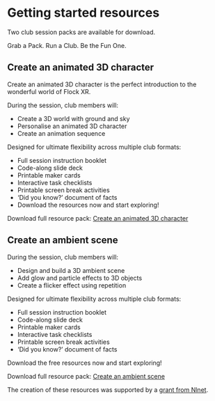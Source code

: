 # Getting started resources

Two club session packs are available for download. 

Grab a Pack. Run a Club. Be the Fun One.

## Create an animated 3D character

Create an animated 3D character is the perfect introduction to the wonderful world of Flock XR.

During the session, club members will:

- Create a 3D world with ground and sky
- Personalise an animated 3D character
- Create an animation sequence

Designed for ultimate flexibility across multiple club formats:

- Full session instruction booklet
- Code-along slide deck
- Printable maker cards
- Interactive task checklists
- Printable screen break activities
- ‘Did you know?’ document of facts
- Download the resources now and start exploring!

Download full resource pack: [Create an animated 3D character](https://drive.google.com/file/d/18D7hLX-B7EMGMXBd3dSrCQRpHRbHxVQh/view?usp=drive_link)

## Create an ambient scene

During the session, club members will:

- Design and build a 3D ambient scene
- Add glow and particle effects to 3D objects
- Create a flicker effect using repetition

Designed for ultimate flexibility across multiple club formats:

- Full session instruction booklet
- Code-along slide deck
- Printable maker cards
- Interactive task checklists
- Printable screen break activities
- ‘Did you know?’ document of facts

Download the free resources now and start exploring!

Download full resource pack: [Create an ambient scene](https://drive.google.com/file/d/1OuxalizB4VkK0F4EcmT7EdBZtaJ7lRFD/view?usp=drive_link)

The creation of these resources was supported by a [grant from Nlnet](https://nlnet.nl/project/FlockXR/).
